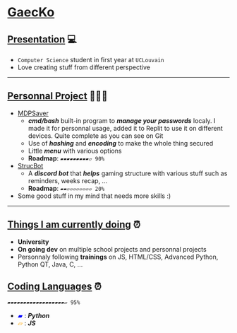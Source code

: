 # <ins>GaecKo</ins>
## <ins>Presentation</ins> 💻
* `Computer Science` student in first year at `UCLouvain`
* Love creating stuff from different perspective
****

## <ins>Personnal Project</ins> 👩🏼‍🚀
* [MDPSaver](https://github.com/GaecKo/MDPSaver)
    * ***cmd/bash*** built-in program to ***manage your passwords*** localy. I made it for personnal usage, added it to Replit to use it on different devices. Quite complete as you can see on Git 
    * Use of ***hashing*** and ***encoding*** to make the whole thing secured
    * Little ***menu*** with various options
    * **Roadmap**: `▰▰▰▰▰▰▰▰▰▱ 90%`
* [StrucBot](https://github.com/GaecKo/StructBot)
    * A ***discord bot*** that ***helps*** gaming structure with various stuff such as reminders, weeks recap, ...
    * **Roadmap**: 	`▰▰▱▱▱▱▱▱▱▱ 20%`
* Some good stuff in my mind that needs more skills :)
****

## <ins>Things I am currently doing</ins> ⏰
* **University**
* **On going dev** on multiple school projects and personnal projects
* Personnaly following **trainings** on JS, HTML/CSS, Advanced Python, Python QT, Java, C, ...

## <ins>Coding Languages</ins> ⏰
`▰▰▰▰▰▰▰▰▰▰▰▰▰▰▰▰▰▰▱ 95%`

* <span style="color:blue;">▰</span> : ***Python***
* <span style="color:orange;">▱</span> : ***JS***
